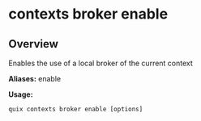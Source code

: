 # contexts broker enable

## Overview

Enables the use of a local broker of the current context

**Aliases:** enable

**Usage:**

```
quix contexts broker enable [options]
```

